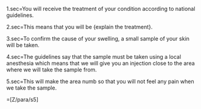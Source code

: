1.sec=You will receive the treatment of your condition according to national guidelines.

2.sec=This means that you will be {explain the treatment}.

3.sec=To confirm the cause of your swelling, a small sample of your skin will be taken.

4.sec=The guidelines say that the sample must be taken using a local anesthesia which means that we will give you an injection close to the area where we will take the sample from.

5.sec=This will make the area numb so that you will not feel any pain when we take the sample.

=[Z/para/s5]
